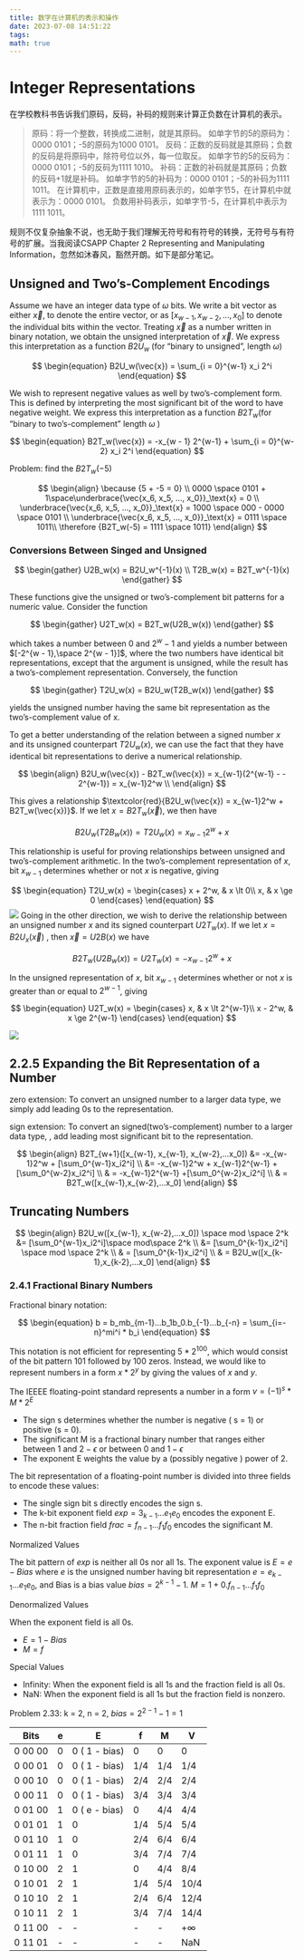 ```yaml
---
title: 数字在计算机的表示和操作
date: 2023-07-08 14:51:22
tags:
math: true
---
```

# Integer Representations

在学校教科书告诉我们原码，反码，补码的规则来计算正负数在计算机的表示。
>原码：将一个整数，转换成二进制，就是其原码。
如单字节的5的原码为：0000 0101；-5的原码为1000 0101。
反码：正数的反码就是其原码；负数的反码是将原码中，除符号位以外，每一位取反。
如单字节的5的反码为：0000 0101；-5的反码为1111 1010。
补码：正数的补码就是其原码；负数的反码+1就是补码。
如单字节的5的补码为：0000 0101；-5的补码为1111 1011。
在计算机中，正数是直接用原码表示的，如单字节5，在计算机中就表示为：0000 0101。
负数用补码表示，如单字节-5，在计算机中表示为1111 1011。

规则不仅复杂抽象不说，也无助于我们理解无符号和有符号的转换，无符号与有符号的扩展。当我阅读CSAPP Chapter 2 Representing and Manipulating Information，忽然如沐春风，豁然开朗。如下是部分笔记。

## Unsigned and Two’s-Complement Encodings
Assume we have an integer data type of $\omega$ bits. We write a bit vector as either $\vec{x}$, to denote the entire vector, or as $[x_{w-1}, x_{w-2}, ..., x_0 ]$ to denote the individual bits within the vector. Treating $\vec{x}$  as a number written in binary notation, we obtain the unsigned interpretation of $\vec{x}$. We express this interpretation as a function $B2U_w$ (for “binary to unsigned”, length $\omega$)

$$
\begin{equation}
B2U_w(\vec{x}) = \sum_{i = 0}^{w-1} x_i 2^i
\end{equation}
$$

We wish to represent negative values as well by two’s-complement form. This is defined by interpreting the most significant bit of the word to have negative weight. We express this interpretation as a function $B2T_w$(for “binary to two’s-complement” length $\omega$ 	) 

$$
\begin{equation}
B2T_w(\vec{x}) = -x_{w - 1} 2^{w-1} +  \sum_{i = 0}^{w-2} x_i 2^i
\end{equation}
$$

Problem: find the $B2T_w(-5)$

$$
\begin{align}
\because {5 + -5 = 0} \\
0000 \space 0101 + 1\space\underbrace{\vec{x_6, x_5, ..., x_0}}_\text{x} = 0 \\
\underbrace{\vec{x_6, x_5, ..., x_0}}_\text{x} = 1000 \space 000 - 0000 \space 0101 \\
\underbrace{\vec{x_6, x_5, ..., x_0}}_\text{x} = 0111 \space 1011\\
\therefore {B2T_w(-5) = 1111 \space 1011}
\end{align}
$$

### Conversions Between Singed and Unsigned

$$
\begin{gather}
U2B_w(x) = B2U_w^{-1}(x) \\
T2B_w(x) = B2T_w^{-1}(x)
\end{gather}
$$

These functions give the unsigned or two’s-complement bit patterns for a numeric value. Consider the function

$$
\begin{gather}
U2T_w(x) = B2T_w(U2B_w(x))
\end{gather}
$$

which takes a number between 0 and $2^w - 1$ and yields a number between $[-2^{w - 1},\space 2^{w - 1}]$, where the two numbers have identical bit representations, except that the argument is unsigned, while the result has a two’s-complement representation. Conversely, the function

$$
\begin{gather}
T2U_w(x) = B2U_w(T2B_w(x))
\end{gather}
$$

yields the unsigned number having the same bit representation as the two’s-complement value of x.

To get a better understanding of the relation between a signed number $x$ and its unsigned counterpart $T2U_w(x)$, we can use the fact that they have identical bit representations to derive a numerical relationship.

$$
\begin{align}
B2U_w(\vec{x}) - B2T_w(\vec{x}) = x_{w-1}(2^{w-1} - - 2^{w-1}) = x_{w-1}2^w \\
\end{align}
$$

This gives a relationship $\textcolor{red}{B2U_w(\vec{x}) = x_{w-1}2^w + B2T_w(\vec{x})}$. If we let $x = B2T_w(\vec{x})$, we then have

$$
\begin{equation}
B2U_w(T2B_w(x)) = T2U_w(x) = x_{w-1}2^w + x
\end{equation}
$$

This relationship is useful for proving relationships between unsigned and two’s-complement arithmetic. In the two’s-complement representation of $x$, bit $x_{w-1}$ determines whether or not $x$ is negative, giving

$$
\begin{equation}
T2U_w(x) = 
\begin{cases}
x + 2^w, & x \lt 0\\
x, & x \ge 0
\end{cases}
\end{equation}
$$
![](https://pic.imgdb.cn/item/64a90fd21ddac507ccc20279.png)
Going in the other direction, we wish to derive the relationship between an unsigned number $x$ and its signed counterpart $U2T_w(x).$ If we let $x = B2U_x(\vec{x})$ , then $\vec{x} = U2B(x)$ we have

$$
\begin{equation}
B2T_w(U2B_w(x)) = U2T_w(x) = -x_{w-1}2^w + x
\end{equation}
$$

In the unsigned representation of $x$, bit $x_{w-1}$ determines whether or not $x$ is greater than or equal to $2^{w-1}$, giving

$$
\begin{equation}
U2T_w(x) = 
\begin{cases}
x, & x \lt 2^{w-1}\\
x - 2^w, & x \ge 2^{w-1}
\end{cases}
\end{equation}
$$

![](https://pic.imgdb.cn/item/64a90fd11ddac507ccc20139.png)

## 2.2.5 Expanding the Bit Representation of a Number

zero extension: To convert an unsigned number to a larger data type, we simply add leading 0s to the representation.

sign extension: To convert an signed(two’s-complement) number to a larger data type, , add leading most significant bit to the representation.

$$
\begin{align}
B2T_{w+1}([x_{w-1}, x_{w-1}, x_{w-2},...x_0]) &= -x_{w-1}2^w + [\sum_0^{w-1}x_i2^i] \\
&=  -x_{w-1}2^w + x_{w-1}2^{w-1}  +[\sum_0^{w-2}x_i2^i] \\
& = -x_{w-1}2^{w-1}  +[\sum_0^{w-2}x_i2^i] \\
& = B2T_w([x_{w-1},x_{w-2},...x_0]
\end{align}
$$

## Truncating Numbers

$$
\begin{align}
B2U_w([x_{w-1}, x_{w-2},...x_0]) \space mod \space  2^k &= [\sum_0^{w-1}x_i2^i]\space mod\space  2^k \\
&= [\sum_0^{k-1}x_i2^i] \space mod \space 2^k \\
& = [\sum_0^{k-1}x_i2^i] \\
& = B2U_w([x_{k-1},x_{k-2},...x_0]
\end{align}
$$

### 2.4.1 Fractional Binary Numbers

Fractional binary notation:

$$
\begin{equation}
b = b_mb_{m-1}...b_1b_0.b_{-1}...b_{-n} = \sum_{i=-n}^mi^i * b_i
\end{equation}
$$

This notation is not efficient for representing $5 * 2^{100}$, which would consist of the bit pattern 101 followed by 100 zeros. Instead, we would like to represent numbers in a form $x * 2^y$ by giving the values of $x$ and $y$.

The IEEEE floating-point standard represents a number in a form $v = (-1)^s * M * 2^E$

- The sign s determines whether the number is negative ( s = 1) or positive (s = 0).
- The significant M is a fractional binary number that ranges either between 1 and $2 - \epsilon$ or between 0 and $1 - \epsilon$
- The exponent E weights the value by a (possibly negative ) power of 2.

The bit representation of a floating-point number is divided into three fields to encode these values:

- The single sign bit s directly encodes the sign s.
- The k-bit exponent field $exp = 3_{k-1}...e_1e_0$ encodes the exponent E.
- The n-bit fraction field $frac = f_{n - 1}...f_1f_0$ encodes the significant M.

Normalized Values

The bit pattern of $exp$ is neither all 0s nor all 1s. The exponent value is $E = e - Bias$ where $e$ is the unsigned number having bit representation $e = e_{k-1}...e_1e_0$, and Bias is a bias value $bias = 2^{k - 1} - 1$. $M = 1 + 0.f_{n-1}...f_1f_0$

Denormalized Values

When the exponent field is all 0s.

- $E = 1 - Bias$
- $M = f$

Special Values
- Infinity: When the exponent field is all 1s and the fraction field is all 0s.
- NaN: When the exponent field is all 1s but the fraction field is nonzero.

Problem 2.33: k = 2, n = 2,  $bias = 2^{2 - 1} -1 = 1$

| Bits | e | E | f | M | V |
| --- | --- | --- | --- | --- | --- |
| 0 00 00 | 0 | 0 ( 1 - bias) | 0 | 0 | 0 |
| 0 00 01 | 0 | 0 ( 1 - bias) | 1/4 | 1/4 | 1/4 |
| 0 00 10 | 0 | 0 ( 1 - bias) | 2/4 | 2/4 | 2/4 |
| 0 00 11 | 0 | 0 ( 1 - bias) | 3/4 | 3/4 | 3/4 |
| 0 01 00 | 1 | 0 ( e - bias) | 0 | 4/4 | 4/4 |
| 0 01 01 | 1 | 0 | 1/4 | 5/4 | 5/4 |
| 0 01 10 | 1 | 0 | 2/4 | 6/4 | 6/4 |
| 0 01 11 | 1 | 0 | 3/4 | 7/4 | 7/4 |
| 0 10 00 | 2 | 1 | 0 | 4/4 | 8/4 |
| 0 10 01 | 2 | 1 | 1/4 | 5/4 | 10/4 |
| 0 10 10 | 2 | 1 | 2/4 | 6/4 | 12/4 |
| 0 10 11 | 2 | 1 | 3/4 | 7/4 | 14/4 |
| 0 11 00 | - | - | - | - | $+\infty$ |
| 0 11 01 | - | - | - | - | NaN |